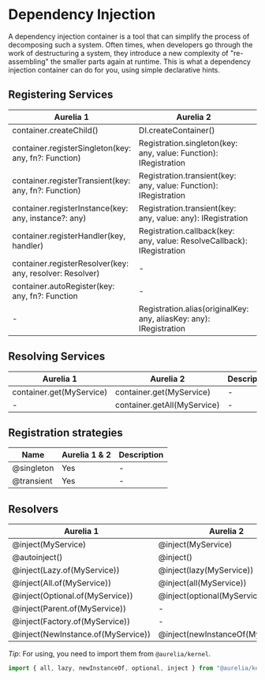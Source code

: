# Dependency Injection

A dependency injection container is a tool that can simplify the process of decomposing such a system. Often times, when developers go through the work of destructuring a system, they introduce a new complexity of "re-assembling" the smaller parts again at runtime. This is what a dependency injection container can do for you, using simple declarative hints.

## Registering Services

|Aurelia 1|Aurelia 2|Description|
|---------|---------|-----------|
|container.createChild()|DI.createContainer()|-|
|container.registerSingleton(key: any, fn?: Function)|Registration.singleton(key: any, value: Function): IRegistration|-|
|container.registerTransient(key: any, fn?: Function)|Registration.transient(key: any, value: Function): IRegistration|-|
|container.registerInstance(key: any, instance?: any)|Registration.transient(key: any, value: any): IRegistration|-|
|container.registerHandler(key, handler)|Registration.callback(key: any, value: ResolveCallback): IRegistration|-|
|container.registerResolver(key: any, resolver: Resolver)|-|-|
|container.autoRegister(key: any, fn?: Function|-|-|
|-|Registration.alias(originalKey: any, aliasKey: any): IRegistration|-|

## Resolving Services

|Aurelia 1|Aurelia 2|Description|
|---------|---------|-----------|
|container.get(MyService)|container.get(MyService)|-|
|-|container.getAll(MyService)|-|

## Registration strategies

|Name|Aurelia 1 & 2|Description|
|----|-------------|-----------|
|@singleton|Yes|-|
|@transient|Yes|-|

## Resolvers

|Aurelia 1|Aurelia 2|Description|
|---------|---------|-----------|
|@inject(MyService)|@inject(MyService)|-|
|@autoinject()|@inject()|-|
|@inject(Lazy.of(MyService))|@inject(lazy(MyService))|-|
|@inject(All.of(MyService))|@inject(all(MyService))|-|
|@inject(Optional.of(MyService))|@inject(optional(MyService))|-|
|@inject(Parent.of(MyService))|-|-|
|@inject(Factory.of(MyService))|-|-|
|@inject(NewInstance.of(MyService))|@inject(newInstanceOf(MyService))|-|

*Tip*: For using, you need to import them from `@aurelia/kernel`.

```ts
import { all, lazy, newInstanceOf, optional, inject } from "@aurelia/kernel";
```



